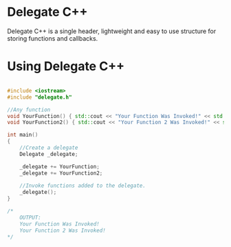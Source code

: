 # Delegate C++

Delegate C++ is a single header, lightweight and easy to use structure for storing functions and callbacks.

# Using Delegate C++

``` C++

#include <iostream>
#include "delegate.h"

//Any function
void YourFunction() { std::cout << "Your Function Was Invoked!" << std::endl; }
void YourFunction2() { std::cout << "Your Function 2 Was Invoked!" << std::endl; }

int main()
{
	//Create a delegate
	Delegate _delegate;

	_delegate += YourFunction;
	_delegate += YourFunction2; 
  
	//Invoke functions added to the delegate.
	_delegate();
}

/*
	OUTPUT:
	Your Function Was Invoked!
	Your Function 2 Was Invoked!
*/
```